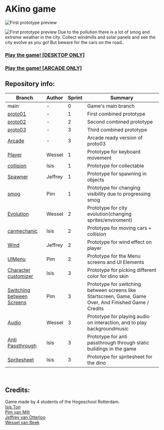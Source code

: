 # AKino game 
 ![First prototype preview](https://cdn.discordapp.com/attachments/616573021846634497/989487583740461116/unknown.png)

 ![First prototype preview](https://cdn.discordapp.com/attachments/616573021846634497/989488215520067594/unknown.png)
Due to the pollution there is a lot of smog and extreme weather in the city. Collect windmills and solar panels and see the city evolve as you go! But beware for the cars on the road..  

### [Play the game! [DESKTOP ONLY]](https://stud.hosted.hr.nl/1036029/Programmeren/AKino/docs/)   
### [Play the game! [ARCADE ONLY]](https://isissss.github.io/CLE4/)


## Repository info:
| Branch     | Author | Sprint | Summary |
| ----------- | ----------- |  ----------- |  ----------- |
| main      | - | 0 | Game's main branch |
| <a href="https://github.com/Isissss/CLE4/tree/proto01">proto01</a>   | - | 1 | First combined prototype |
| <a href="https://github.com/Isissss/CLE4/tree/proto02">proto02</a>   | - | 2 | Second combined prototype |
| <a href="https://github.com/Isissss/CLE4/tree/Proto03">proto03</a>   | - | 3 | Third combined prototype |
| <a href="https://github.com/Isissss/CLE4/tree/Arcade">Arcade</a>   | - | 3 | Arcade ready version of proto03 |
| <a href="https://github.com/Isissss/CLE4/tree/Player">Player</a>   | Wessel | 1 | Prototype for keyboard movement |
| <a href="https://github.com/Isissss/CLE4/tree/collision">collision</a>   | Isis | 1 | Prototype for collectable |
| <a href="https://github.com/Isissss/CLE4/tree/Spawner">Spawner</a>   | Jeffrey | 1 | Prototype for spawning in objects |
| <a href="https://github.com/Isissss/CLE4/tree/smog">smog</a>   | Pim | 1 | Prototype for changing visibility due to progressing smog |
| <a href="https://github.com/Isissss/CLE4/tree/Evolution">Evolution</a>   | Wessel | 2 | Prototype for city evolution(changing sprites/enviroment) |
| <a href="https://github.com/Isissss/CLE4/tree/carmechanic">carmechanic</a>   | Isis | 2 | Prototype for moving cars + collision |
| <a href="https://github.com/Isissss/CLE4/tree/Wind">Wind</a>   | Jeffrey | 2 | Prototype for wind effect on player |
| <a href="https://github.com/Isissss/CLE4/tree/collision">UIMenu</a>   | Pim | 2 | Prototype for the Menu screens and UI Elements |
| <a href="https://github.com/Isissss/CLE4/tree/charactercustomizer">Character customizer</a>   | Isis | 3 | Prototype for picking different color for dino skin |
| <a href="https://github.com/Isissss/CLE4/tree/Screens">Switching between Screens</a>   | Pim | 3 | Prototype for switching between screens like Startscreen, Game, Game Over, And Finished Game / Credits |
| <a href="https://github.com/Isissss/CLE4/tree/Audio">Audio</a>   | Wessel | 3 | Prototype for playing audio on interaction, and to play backgroundmusic |
 | <a href="https://github.com/Isissss/CLE4/tree/AntiPassThrough">Anti Passthrough</a>   | Isis | 3 | Prototype for anti passthrough through static buildings in the game |
 | <a href="https://github.com/Isissss/CLE4/tree/SpriteSheet">Spritesheet</a>   | Isis | 3 | Prototype for spritesheet for the dino |
 
 <br>     
        
## Credits:
Game made by 4 students of the Hogeschool Rotterdam. <br>
<a href="https://github.com/Isissss">Isis Ton</a> <br>
<a href="https://github.com/PimMiii">Pim van Milt</a> <br>
<a href="https://github.com/RadiazOm">Jeffrey van Otterloo</a> <br>
<a href="https://github.com/wesselvbbb1">Wessel van Beek</a> <br>
